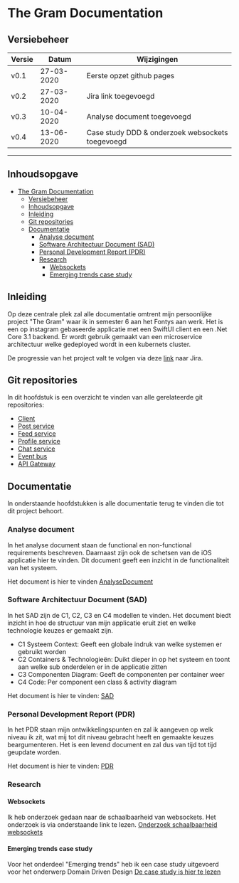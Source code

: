 # The Gram Documentation

## Versiebeheer

| Versie | Datum      | Wijzigingen                                      |
| ------ | ---------- | ------------------------------------------------ |
| v0.1   | 27-03-2020 | Eerste opzet github pages                        |
| v0.2   | 27-03-2020 | Jira link toegevoegd                             |
| v0.3   | 10-04-2020 | Analyse document toegevoegd                      |
| v0.4   | 13-06-2020 | Case study DDD & onderzoek websockets toegevoegd |

---

## Inhoudsopgave

- [The Gram Documentation](#the-gram-documentation)
  - [Versiebeheer](#versiebeheer)
  - [Inhoudsopgave](#inhoudsopgave)
  - [Inleiding](#inleiding)
  - [Git repositories](#git-repositories)
  - [Documentatie](#documentatie)
    - [Analyse document](#analyse-document)
    - [Software Architectuur Document (SAD)](#software-architectuur-document-sad)
    - [Personal Development Report (PDR)](#personal-development-report-pdr)
    - [Research](#research)
      - [Websockets](#websockets)
      - [Emerging trends case study](#emerging-trends-case-study)

## Inleiding

Op deze centrale plek zal alle documentatie omtrent mijn persoonlijke project "The Gram" waar ik in semester 6 aan het Fontys aan werk. Het is een op instagram gebaseerde applicatie met een SwiftUI client en een .Net Core 3.1 backend. Er wordt gebruik gemaakt van een microservice architectuur welke gedeployed wordt in een kubernets cluster.

De progressie van het project valt te volgen via deze [link](https://s62-1.atlassian.net/jira/software/projects/THEGRAM/boards/5/backlog) naar Jira.

## Git repositories

In dit hoofdstuk is een overzicht te vinden van alle gerelateerde git repositories:

- [Client](https://github.com/TommyGoossens/the-gram-client)
- [Post service](https://github.com/TommyGoossens/the-gram-post)
- [Feed service](https://github.com/TommyGoossens/the-gram-feed)
- [Profile service](https://github.com/TommyGoossens/the-gram-profile)
- [Chat service](https://github.com/TommyGoossens/the-gram-chat)
- [Event bus](https://github.com/TommyGoossens/the-gram-eventbus)
- [API Gateway](https://github.com/TommyGoossens/the-gram-gateway)

## Documentatie

In onderstaande hoofdstukken is alle documentatie terug te vinden die tot dit project behoort.

### Analyse document

In het analyse document staan de functional en non-functional requirements beschreven. Daarnaast zijn ook de schetsen van de iOS applicatie hier te vinden. Dit document geeft een inzicht in de functionaliteit van het systeem.

Het document is hier te vinden [AnalyseDocument](AnalysisDocument.md)

### Software Architectuur Document (SAD)

In het SAD zijn de C1, C2, C3 en C4 modellen te vinden. Het document biedt inzicht in hoe de structuur van mijn applicatie eruit ziet en welke technologie keuzes er gemaakt zijn.

- C1 Systeem Context: Geeft een globale indruk van welke systemen er gebruikt worden
- C2 Containers & Technologieën: Duikt dieper in op het systeem en toont aan welke sub onderdelen er in de applicatie zitten
- C3 Componenten Diagram: Geeft de componenten per container weer
- C4 Code: Per component een class & activity diagram

Het document is hier te vinden: [SAD](SoftwareArchitectuurDocument.md)

### Personal Development Report (PDR)

In het PDR staan mijn ontwikkelingspunten en zal ik aangeven op welk niveau ik zit, wat mij tot dit niveau gebracht heeft en gemaakte keuzes beargumenteren. Het is een levend document en zal dus van tijd tot tijd geupdate worden.

Het document is hier te vinden: [PDR](PersonalDevelopmentReport.md)

### Research

#### Websockets

Ik heb onderzoek gedaan naar de schaalbaarheid van websockets. Het onderzoek is via onderstaande link te lezen.
[Onderzoek schaalbaarheid websockets](onderzoek/websockets/context_based_research_websockets.md)

#### Emerging trends case study

Voor het onderdeel "Emerging trends" heb ik een case study uitgevoerd voor het onderwerp Domain Driven Design
[De case study is hier te lezen](onderzoek/emerging_trends/case_study_ddd.md)
